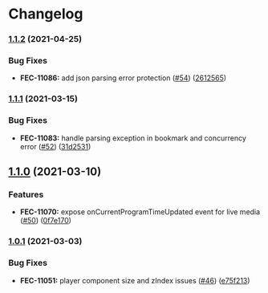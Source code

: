 # Changelog

### [1.1.2](https://www.github.com/kaltura/kaltura-player-youi/compare/v1.1.1...v1.1.2) (2021-04-25)


### Bug Fixes

* **FEC-11086:** add json parsing error protection ([#54](https://www.github.com/kaltura/kaltura-player-youi/issues/54)) ([2612565](https://www.github.com/kaltura/kaltura-player-youi/commit/261256587168d68f313081974db81f84c956951f))

### [1.1.1](https://www.github.com/kaltura/kaltura-player-youi/compare/v1.1.0...v1.1.1) (2021-03-15)


### Bug Fixes

* **FEC-11083:** handle parsing exception in bookmark and concurrency error ([#52](https://www.github.com/kaltura/kaltura-player-youi/issues/52)) ([31d2531](https://www.github.com/kaltura/kaltura-player-youi/commit/31d2531a5ab90393d6faa4dda1bc914cae47fae8))

## [1.1.0](https://www.github.com/kaltura/kaltura-player-youi/compare/v1.0.1...v1.1.0) (2021-03-10)


### Features

* **FEC-11070:** expose onCurrentProgramTimeUpdated event for live media ([#50](https://www.github.com/kaltura/kaltura-player-youi/issues/50)) ([0f7e170](https://www.github.com/kaltura/kaltura-player-youi/commit/0f7e170ca8f887d674049665f32606d19e250ab3))

### [1.0.1](https://www.github.com/kaltura/kaltura-player-youi/compare/v1.0.0...v1.0.1) (2021-03-03)


### Bug Fixes

* **FEC-11051:** player component size and zIndex issues ([#46](https://www.github.com/kaltura/kaltura-player-youi/issues/46)) ([e75f213](https://www.github.com/kaltura/kaltura-player-youi/commit/e75f2137051053e130f66e49c2ed4c2d91d4a3e3))
